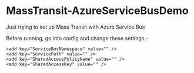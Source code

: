 # MassTransit-AzureServiceBusDemo
Just trying to set up Mass Transit with Azure Service Bus

Before running, go into config and change these settings -

    <add key="ServiceBusNamespace" value="" />
    <add key="ServicePath" value="" />
    <add key="SharedAccessPolicyName" value="" />
    <add key="SharedAccessKey" value="" />
